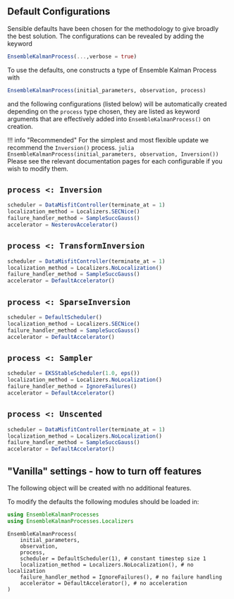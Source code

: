 ## Default Configurations

Sensible defaults have been chosen for the methodology to give broadly the best solution. The configurations can be revealed by adding the keyword
```julia
EnsembleKalmanProcess(...,verbose = true)
```
To use the defaults, one constructs a type of Ensemble Kalman Process with
```julia
EnsembleKalmanProcess(initial_parameters, observation, process)
```
and the following configurations (listed below) will be automatically created depending on the `process` type chosen, they are listed as keyword arguments that are effectively added into `EnsembleKalmanProcess()` on creation. 

!!! info "Recommended"
    For the simplest and most flexible update we recommend the `Inversion()` process. 
    ```julia
    EnsembleKalmanProcess(initial_parameters, observation, Inversion())
    ```
Please see the relevant documentation pages for each configurable if you wish to modify them.
##  `process <: Inversion` 

```julia
scheduler = DataMisfitController(terminate_at = 1)
localization_method = Localizers.SECNice()
failure_handler_method = SampleSuccGauss()
accelerator = NesterovAccelerator()
```

## `process <: TransformInversion`

```julia
scheduler = DataMisfitController(terminate_at = 1)
localization_method = Localizers.NoLocalization()
failure_handler_method = SampleSuccGauss()
accelerator = DefaultAccelerator()
```

## `process <: SparseInversion`

```julia
scheduler = DefaultScheduler()
localization_method = Localizers.SECNice()
failure_handler_method = SampleSuccGauss()
accelerator = DefaultAccelerator()
```

## `process <: Sampler`

```julia
scheduler = EKSStableScheduler(1.0, eps())
localization_method = Localizers.NoLocalization()
failure_handler_method = IgnoreFailures()
accelerator = DefaultAccelerator()
```

## `process <: Unscented`

```julia
scheduler = DataMisfitController(terminate_at = 1)
localization_method = Localizers.NoLocalization()
failure_handler_method = SampleSuccGauss()
accelerator = DefaultAccelerator()
```

## "Vanilla" settings - how to turn off features
The following object will be created with no additional features.

To modify the defaults the following modules should be loaded in:
```julia
using EnsembleKalmanProcesses
using EnsembleKalmanProcesses.Localizers
```

```
EnsembleKalmanProcess(
    initial_parameters,
    observation,
    process,
    scheduler = DefaultScheduler(1), # constant timestep size 1
    localization_method = Localizers.NoLocalization(), # no localization
    failure_handler_method = IgnoreFailures(), # no failure handling
    accelerator = DefaultAccelerator(), # no acceleration
)
```
